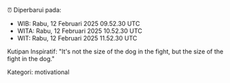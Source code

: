 ⏰ Diperbarui pada:
- WIB: Rabu, 12 Februari 2025 09.52.30 UTC
- WITA: Rabu, 12 Februari 2025 10.52.30 UTC
- WIT: Rabu, 12 Februari 2025 11.52.30 UTC

Kutipan Inspiratif:
"It's not the size of the dog in the fight, but the size of the fight in the dog."


Kategori: motivational


